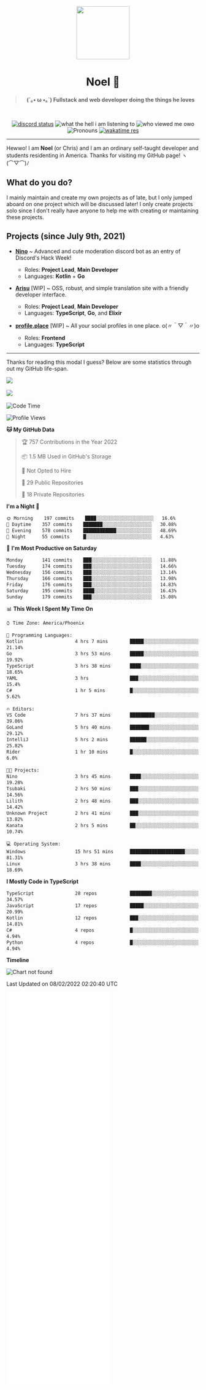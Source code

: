 <div align='center'>
  <div align='center'>
    <img
      src='https://cdn.floofy.dev/art/icons/icon_cinnamonserval.png'
      width='138'
      height='138'
    />
  </div>
  <h1>Noel 🐾</h1>
  <blockquote><strong>(´｡• ω •｡`) Fullstack and web developer doing the things he loves</strong></blockquote>

  <br />

  <a href='https://discord.com/users/280158289667555328' target='_blank'><img alt="discord status" src="https://dev.discordprofiles.me/badge/status/280158289667555328" /></a>
  <img alt="what the hell i am listening to" src="https://dev.discordprofiles.me/badge/spotify/280158289667555328" />
  <img alt="who viewed me owo" src="https://komarev.com/ghpvc/?username=auguwu" />
  <img alt='Pronouns' src='https://img.shields.io/endpoint?url=https://pronoundb.org/shields/6004d014406af11e4593a013' />
  <a href="https://wakatime.com/@auguwu" target='_blank'>
    <img alt='wakatime res' src='https://wakatime.com/badge/user/89736485-42ec-4c0f-a2f3-481db74514dc.svg' />
  </a>
</div>

<hr />

Hewwo! I am **Noel** (or Chris) and I am an ordinary self-taught developer and students residenting in America. Thanks for visiting my GitHub page! ヽ(⌒▽⌒)ﾉ

## What do you do?
I mainly maintain and create my own projects as of late, but I only jumped aboard on one project which will be discussed later! I only create projects
solo since I don't really have anyone to help me with creating or maintaining these projects.

## Projects (since July 9th, 2021)
- [**Nino**](https://nino.sh) ~ Advanced and cute moderation discord bot as an entry of Discord's Hack Week!
  - Roles: **Project Lead**, **Main Developer**
  - Languages: **Kotlin** + **Go**

- [**Arisu**](https://arisu.land) [WIP] ~ OSS, robust, and simple translation site with a friendly developer interface.
  - Roles: **Project Lead**, **Main Developer**
  - Languages: **TypeScript**, **Go**, and **Elixir**

- [**profile.place**](https://profile.place) [WIP] ~ All your social profiles in one place. o(〃＾▽＾〃)o
  - Roles: **Frontend**
  - Languages: **TypeScript**

---

Thanks for reading this modal I guess? Below are some statistics through out my GitHub life-span.

![](https://github-readme-stats.vercel.app/api?username=auguwu&count_private=true&show_icons=true&theme=gruvbox)

![](https://github-readme-stats.vercel.app/api/top-langs/?username=auguwu&layout=compact&theme=gruvbox)

<!--START_SECTION:waka-->
![Code Time](http://img.shields.io/badge/Code%20Time-2%2C707%20hrs%2055%20mins-blue)

![Profile Views](http://img.shields.io/badge/Profile%20Views-67-blue)

**🐱 My GitHub Data** 

> 🏆 757 Contributions in the Year 2022
 > 
> 📦 1.5 MB Used in GitHub's Storage 
 > 
> 🚫 Not Opted to Hire
 > 
> 📜 29 Public Repositories 
 > 
> 🔑 18 Private Repositories  
 > 
**I'm a Night 🦉** 

```text
🌞 Morning    197 commits    ████░░░░░░░░░░░░░░░░░░░░░   16.6% 
🌆 Daytime    357 commits    ███████░░░░░░░░░░░░░░░░░░   30.08% 
🌃 Evening    578 commits    ████████████░░░░░░░░░░░░░   48.69% 
🌙 Night      55 commits     █░░░░░░░░░░░░░░░░░░░░░░░░   4.63%

```
📅 **I'm Most Productive on Saturday** 

```text
Monday       141 commits    ███░░░░░░░░░░░░░░░░░░░░░░   11.88% 
Tuesday      174 commits    ███░░░░░░░░░░░░░░░░░░░░░░   14.66% 
Wednesday    156 commits    ███░░░░░░░░░░░░░░░░░░░░░░   13.14% 
Thursday     166 commits    ███░░░░░░░░░░░░░░░░░░░░░░   13.98% 
Friday       176 commits    ███░░░░░░░░░░░░░░░░░░░░░░   14.83% 
Saturday     195 commits    ████░░░░░░░░░░░░░░░░░░░░░   16.43% 
Sunday       179 commits    ███░░░░░░░░░░░░░░░░░░░░░░   15.08%

```


📊 **This Week I Spent My Time On** 

```text
⌚︎ Time Zone: America/Phoenix

💬 Programming Languages: 
Kotlin                   4 hrs 7 mins        █████░░░░░░░░░░░░░░░░░░░░   21.14% 
Go                       3 hrs 53 mins       █████░░░░░░░░░░░░░░░░░░░░   19.92% 
TypeScript               3 hrs 38 mins       ████░░░░░░░░░░░░░░░░░░░░░   18.65% 
YAML                     3 hrs               ███░░░░░░░░░░░░░░░░░░░░░░   15.4% 
C#                       1 hr 5 mins         █░░░░░░░░░░░░░░░░░░░░░░░░   5.62%

🔥 Editors: 
VS Code                  7 hrs 37 mins       █████████░░░░░░░░░░░░░░░░   39.06% 
GoLand                   5 hrs 40 mins       ███████░░░░░░░░░░░░░░░░░░   29.12% 
IntelliJ                 5 hrs 2 mins        ██████░░░░░░░░░░░░░░░░░░░   25.82% 
Rider                    1 hr 10 mins        █░░░░░░░░░░░░░░░░░░░░░░░░   6.0%

🐱‍💻 Projects: 
Nino                     3 hrs 45 mins       ████░░░░░░░░░░░░░░░░░░░░░   19.28% 
Tsubaki                  2 hrs 50 mins       ███░░░░░░░░░░░░░░░░░░░░░░   14.56% 
Lilith                   2 hrs 48 mins       ███░░░░░░░░░░░░░░░░░░░░░░   14.42% 
Unknown Project          2 hrs 41 mins       ███░░░░░░░░░░░░░░░░░░░░░░   13.82% 
Kanata                   2 hrs 5 mins        ██░░░░░░░░░░░░░░░░░░░░░░░   10.74%

💻 Operating System: 
Windows                  15 hrs 51 mins      ████████████████████░░░░░   81.31% 
Linux                    3 hrs 38 mins       ████░░░░░░░░░░░░░░░░░░░░░   18.69%

```

**I Mostly Code in TypeScript** 

```text
TypeScript               28 repos            ████████░░░░░░░░░░░░░░░░░   34.57% 
JavaScript               17 repos            █████░░░░░░░░░░░░░░░░░░░░   20.99% 
Kotlin                   12 repos            ███░░░░░░░░░░░░░░░░░░░░░░   14.81% 
C#                       4 repos             █░░░░░░░░░░░░░░░░░░░░░░░░   4.94% 
Python                   4 repos             █░░░░░░░░░░░░░░░░░░░░░░░░   4.94%

```


**Timeline**

![Chart not found](https://raw.githubusercontent.com/auguwu/auguwu/master/charts/bar_graph.png) 


 Last Updated on 08/02/2022 02:20:40 UTC
<!--END_SECTION:waka-->

![](./github-metrics.svg)
